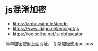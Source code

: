 # js混淆加密
 - https://obfuscator.io/#code
 - https://www.lddgo.net/encrypt/js
 - https://toolonline.net/js-obfuscator

简单加密使用上面网址，
复杂加密使用actions
